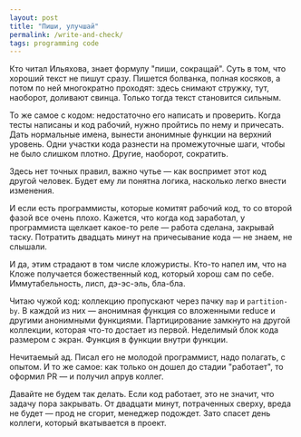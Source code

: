 ```yaml
---
layout: post
title: "Пиши, улучшай"
permalink: /write-and-check/
tags: programming code
---
```


Кто читал Ильяхова, знает формулу "пиши, сокращай". Суть в том, что хороший
текст не пишут сразу. Пишется болванка, полная косяков, а потом по ней
многократно проходят: здесь снимают стружку, тут, наоборот, доливают
свинца. Только тогда текст становится сильным.

То же самое с кодом: недостаточно его написать и проверить. Когда тесты написаны
и код рабочий, нужно пройтись по нему и причесать. Дать нормальные имена,
вынести анонимные функции на верхний уровень. Одни участки кода разнести на
промежуточные шаги, чтобы не было слишком плотно. Другие, наоборот, сократить.

Здесь нет точных правил, важно чутье — как воспримет этот код другой
человек. Будет ему ли понятна логика, насколько легко внести изменения.

И если есть программисты, которые комитят рабочий код, то со второй фазой все
очень плохо. Кажется, что когда код заработал, у программиста щелкает какое-то
реле — работа сделана, закрывай таску. Потратить двадцать минут на причесывание
кода — не знаем, не слышали.

И да, этим страдают в том числе кложуристы. Кто-то напел им, что на Кложе
получается божественный код, который хорош сам по себе. Иммутабельность, лисп,
дэ-эс-эль, бла-бла.

Читаю чужой код: коллекцию пропускают через пачку `map` и `partition-by`. В
каждой из них — анонимная функция со вложенными reduce и другими анонимными
функциями. Партицирование замкнуто на другой коллекции, которая что-то достает
из первой. Неделимый блок кода размером с экран. Функция в функции внутри
функции.

Нечитаемый ад. Писал его не молодой программист, надо полагать, с опытом. И то
же самое: как только он дошел до стадии "работает", то оформил PR — и получил
апрув коллег.

Давайте не будем так делать. Если код работает, это не значит, что задачу пора
закрывать. От двадцати минут, потраченных сверху, вреда не будет — прод не
сгорит, менеджер подождет. Зато спасет день коллеги, который вкатывается в
проект.
